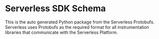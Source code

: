 # Serverless SDK Schema

This is the auto generated Python package from the Serverless Protobufs. Serverless uses Protobufs as the required format for all instrumentation libraries that communicate with the Serverless Platform.

